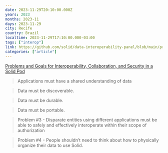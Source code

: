 ```yaml
---
date: 2023-11-29T20:10:00.000Z
years: 2023
months: 2023-11
days: 2023-11-29
city: Recife
country: Brazil
localtime: 2023-11-29T17:10:00.000-03:00
tags: ["interop"]
link: https://github.com/solid/data-interoperability-panel/blob/main/problems-and-goals.md
categories: ["article"]
---
```

[Problems and Goals for Interoperability, Collaboration, and Security in a Solid Pod](https://github.com/solid/data-interoperability-panel/blob/main/problems-and-goals.md)

> Applications must have a shared understanding of data

> Data must be discoverable.

> Data must be durable.

> Data must be portable. 

> Problem #3 - Disparate entities using different applications must be able to safely and effectively interoperate within their scope of authorization

> Problem #4 - People shouldn’t need to think about how to physically organize their data to use Solid.
